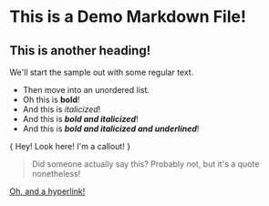 
# This is a Demo Markdown File!

## This is another heading!

We'll start the sample out with some regular text.

- Then move into an unordered list.
- Oh this is **bold**!
- And this is *italicized*!
- And this is ***bold and italicized***!
- And this is ***_bold and italicized and underlined_***!

{ Hey! Look here! I'm a callout! }

> Did someone actually say this? Probably not, but it's a quote nonetheless!

[ Oh, and a hyperlink! ]( https://google.com )
